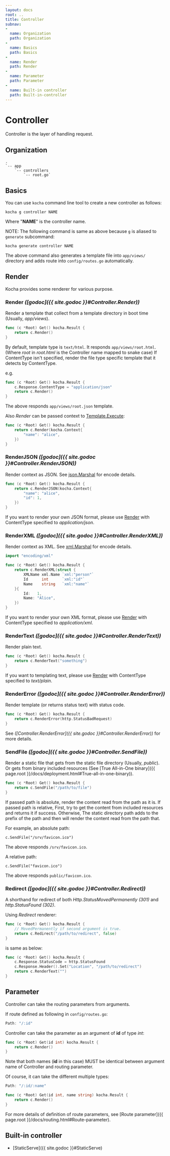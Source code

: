 ```yaml
---
layout: docs
root: ..
title: Controller
subnav:
-
  name: Organization
  path: Organization
-
  name: Basics
  path: Basics
-
  name: Render
  path: Render
-
  name: Parameter
  path: Parameter
-
  name: Built-in controller
  path: Built-in-controller
---
```


# Controller <a id="Controller"></a>

Controller is the layer of handling request.

## Organization <a id="Organization"></a>

```
.
`-- app
    `-- controllers
        `-- root.go`
```

## Basics <a id="Basics"></a>

You can use `kocha` command line tool to create a new controller as follows:

    kocha g controller NAME

Where "**NAME**" is the controller name.

NOTE: The following command is same as above because `g` is aliased to `generate` subcommand:

    kocha generate controller NAME

The above command also generates a template file into `app/views/` directory and adds route into `config/routes.go` automatically.

## Render <a id="Render"></a>

Kocha provides some renderer for various purpose.

### Render *([godoc]({{ site.godoc }}#Controller.Render))*

Render a template that collect from a template directory in boot time (Usually, *app/views*).

```go
func (c *Root) Get() kocha.Result {
    return c.Render()
}
```

By default, template type is `text/html`. It responds `app/views/root.html`. (Where *root* in *root.html* is the Controller name mapped to snake case)
If ContentType isn't specified, render the file type specific template that it detects by ContentType.

e.g.

```go
func (c *Root) Get() kocha.Result {
    c.Response.ContentType = "application/json"
    return c.Render()
}
```

The above responds `app/views/root.json` template.

Also *Render* can be passed context to [Template.Execute](http://golang.org/pkg/html/template/#Template.Execute):

```go
func (c *Root) Get() kocha.Result {
    return c.Render(kocha.Context{
        "name": "alice",
    })
}
```

### RenderJSON *([godoc]({{ site.godoc }}#Controller.RenderJSON))*

Render context as JSON. See [json.Marshal](http://golang.org/pkg/encoding/json/#Marshal) for encode details.

```go
func (c *Root) Get() kocha.Result {
    return c.RenderJSON(kocha.Context{
        "name": "alice",
        "id": 1,
    })
}
```

If you want to render your own JSON format, please use [Render](#Render) with ContentType specified to *application/json*.

### RenderXML *([godoc]({{ site.godoc }}#Controller.RenderXML))*

Render context as XML. See [xml.Marshal](http://golang.org/pkg/encoding/xml/#Marshal) for encode details.

```go
import "encoding/xml"

func (c *Root) Get() kocha.Result {
    return c.RenderXML(struct {
        XMLName xml.Name `xml:"person"`
        Id      int      `xml:"id"`
        Name    string   `xml:"name"`
    }{
        Id:   1,
        Name: "Alice",
    })
}
```

If you want to render your own XML format, please use [Render](#Render) with ContentType specified to *application/xml*.

### RenderText *([godoc]({{ site.godoc }}#Controller.RenderText))*

Render plain text.

```go
func (c *Root) Get() kocha.Result {
    return c.RenderText("something")
}
```

If you want to templating text, please use [Render](#Render) with ContentType specified to *text/plain*.

### RenderError *([godoc]({{ site.godoc }}#Controller.RenderError))*

Render template (or returns status text) with status code.

```go
func (c *Root) Get() kocha.Result {
    return c.RenderError(http.StatusBadRequest)
}
```

See *([Controller.RenderError]({{ site.godoc }}#Controller.RenderError))* for more details.

### SendFile *([godoc]({{ site.godoc }}#Controller.SendFile))*

Render a static file that gets from the static file directory (Usually, *public*).
Or gets from binary included resources (See [True All-in-One binary]({{ page.root }}/docs/deployment.html#True-all-in-one-binary)).

```go
func (c *Root) Get() kocha.Result {
    return c.SendFile("/path/to/file")
}
```

If passed path is absolute, render the content read from the path as it is.
If passed path is relative, First, try to get the content from included resources and returns it if success. Otherwise, The static directory path adds to the prefix of the path and then will render the content read from the path that.

For example, an absolute path:

    c.SendFile("/srv/favicon.ico")

The above responds `/srv/favicon.ico`.

A relative path:

    c.SendFile("favicon.ico")

The above responds `public/favicon.ico`.

### Redirect *([godoc]({{ site.godoc }}#Controller.Redirect))*

A shorthand for redirect of both *Http.StatusMovedPermanently (301)* and *http.StatusFound (302)*.

Using *Redirect* renderer:

```go
func (c *Root) Get() kocha.Result {
    // MovedPermanently if second argument is true.
    return c.Redirect("/path/to/redirect", false)
}
```

is same as below:

```go
func (c *Root) Get() kocha.Result {
    c.Response.StatusCode = http.StatusFound
    c.Response.Header().Set("Location", "/path/to/redirect")
    return c.RenderText("")
}
```

## Parameter <a id="Parameter"></a>

Controller can take the routing parameters from arguments.

If route defined as following in `config/routes.go`:

```go
Path: "/:id"
```

Controller can take the parameter as an argument of **id** of type *int*:

```go
func (c *Root) Get(id int) kocha.Result {
    return c.Render()
}
```

Note that both names (**id** in this case) MUST be identical between argument name of Controller and routing parameter.

Of course, it can take the different multiple types:

```go
Path: "/:id/:name"
```

```go
func (c *Root) Get(id int, name string) kocha.Result {
    return c.Render()
}
```

For more details of definition of route parameters, see [Route parameter]({{ page.root }}/docs/routing.html#Route-parameter).

## Built-in controller <a id="Built-in-controller"></a>

* [StaticServe]({{ site.godoc }}#StaticServe)
